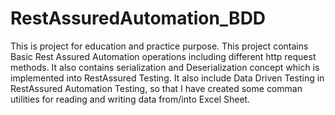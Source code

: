 # RestAssuredAutomation_BDD

This is project for education and practice purpose. This project contains Basic Rest Assured Automation operations including different 
http request methods. 
It also contains serialization and Deserialization concept which is implemented into RestAssured Testing.
It also include Data Driven Testing in RestAssured Automation Testing, so that I have created some comman utilities for reading and writing
data from/into Excel Sheet.
